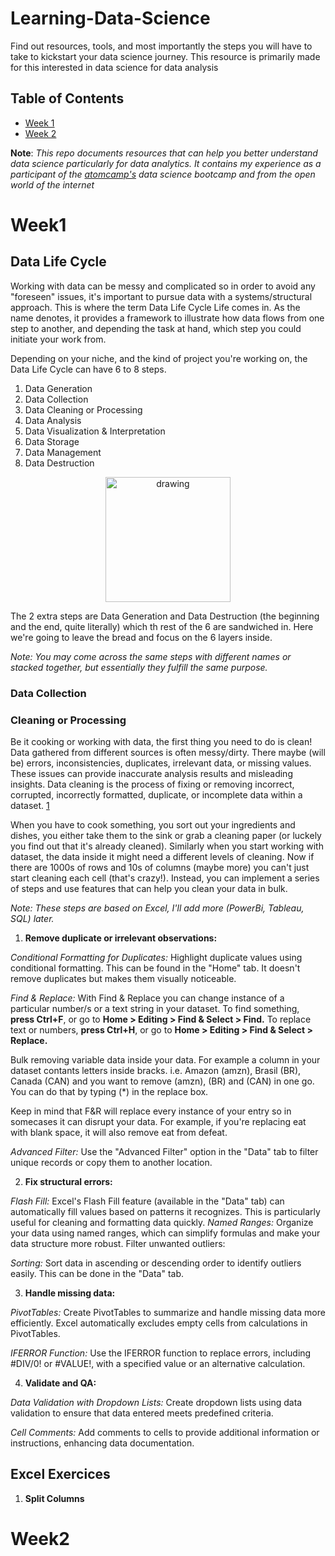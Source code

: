# Learning-Data-Science
Find out resources, tools, and most importantly the steps you will have to take to kickstart your data science journey. This resource is primarily made for this interested in data science for data analysis

## Table of Contents
- [Week 1](#Week1)
- [Week 2](#Week2)



**Note**: _This repo documents resources that can help you better understand data science particularly for data analytics. It contains my experience as a participant of the [atomcamp's](https://www.atomcamp.com/dsbootcamp/) data science bootcamp and from the open world of the internet_

# Week1 #

## Data Life Cycle ##
Working with data can be messy and complicated so in order to avoid any "foreseen" issues, it's important to pursue data with a systems/structural approach. This is where the term Data Life Cycle Life comes in. As the name denotes, it provides a framework to illustrate how data flows from one step to another, and depending the task at hand, which step you could initiate your work from.

Depending on your niche, and the kind of project you're working on, the Data Life Cycle can have 6 to 8 steps.

1. Data Generation
2. Data Collection
3. Data Cleaning or Processing
4. Data Analysis
5. Data Visualization & Interpretation
6. Data Storage
7. Data Management
8. Data Destruction

<p align="center">
  <img src="https://online.hbs.edu/PublishingImages/HBS_Steps_in_the_Data_Life_Cycle_Chart_V2_2.jpg" alt="drawing" width="200"/>
</p>

The 2 extra steps are Data Generation and Data Destruction (the beginning and the end, quite literally) which th rest of the 6 are sandwiched in. Here we're going to leave the bread and focus on the 6 layers inside.

_Note: You may come across the same steps with different names or stacked together, but essentially they fulfill the same purpose._

### Data Collection ###

### Cleaning or Processing ###
Be it cooking or working with data, the first thing you need to do is clean!
Data gathered from different sources is often messy/dirty. There maybe (will be) errors, inconsistencies, duplicates, irrelevant data, or missing values. These issues can provide inaccurate analysis results and misleading insights. Data cleaning is the process of fixing or removing incorrect, corrupted, incorrectly formatted, duplicate, or incomplete data within a dataset. [1](https://www.tableau.com/learn/articles/what-is-data-cleaning)

When you have to cook something, you sort out your ingredients and dishes, you either take them to the sink or grab a cleaning paper (or luckely you find out that it's already cleaned). Similarly when you start working with dataset, the data inside it might need a different levels of cleaning. Now if there are 1000s of rows and 10s of columns (maybe more) you can't just start cleaning each cell (that's crazy!). Instead, you can implement a series of steps and use features that can help you clean your data in bulk. 

_Note: These steps are based on Excel, I'll add more (PowerBi, Tableau, SQL) later._

1. **Remove duplicate or irrelevant observations:**

_Conditional Formatting for Duplicates:_ Highlight duplicate values using conditional formatting. This can be found in the "Home" tab. It doesn't remove duplicates but makes them visually noticeable.

_Find & Replace:_ With Find & Replace you can change instance of a particular number/s or a text string in your dataset. 
To find something, **press Ctrl+F**, or go to **Home > Editing > Find & Select > Find.**
To replace text or numbers, **press Ctrl+H**, or go to **Home > Editing > Find & Select > Replace.**

Bulk removing variable data inside your data. For example a column in your dataset contants letters inside bracks. i.e. Amazon (amzn), Brasil (BR), Canada (CAN) and you want to remove (amzn), (BR) and (CAN) in one go. You can do that by typing (*) in the replace box.

Keep in mind that F&R will replace every instance of your entry so in somecases it can disrupt your data. For example, if you're replacing eat with blank space, it will also remove eat from defeat. 

_Advanced Filter:_ Use the "Advanced Filter" option in the "Data" tab to filter unique records or copy them to another location.

2. **Fix structural errors:**

_Flash Fill:_ Excel's Flash Fill feature (available in the "Data" tab) can automatically fill values based on patterns it recognizes. This is particularly useful for cleaning and formatting data quickly.
_Named Ranges:_ Organize your data using named ranges, which can simplify formulas and make your data structure more robust.
Filter unwanted outliers:

_Sorting:_ Sort data in ascending or descending order to identify outliers easily. This can be done in the "Data" tab.

3. **Handle missing data:**
 
_PivotTables:_ Create PivotTables to summarize and handle missing data more efficiently. Excel automatically excludes empty cells from calculations in PivotTables.

_IFERROR Function:_ Use the IFERROR function to replace errors, including #DIV/0! or #VALUE!, with a specified value or an alternative calculation.

4. **Validate and QA:**

_Data Validation with Dropdown Lists:_ Create dropdown lists using data validation to ensure that data entered meets predefined criteria.

_Cell Comments:_ Add comments to cells to provide additional information or instructions, enhancing data documentation.

## Excel Exercices ##

1. **Split Columns**


# Week2 #
